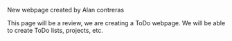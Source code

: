 
New webpage created by Alan contreras

This page will be a review, we are creating a ToDo webpage.
We will be able to create ToDo lists, projects, etc.

